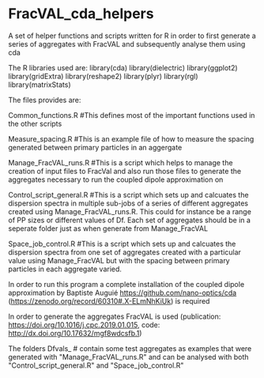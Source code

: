 # FracVAL_cda_helpers
A set of helper functions and scripts written for R in order to first generate a series of aggregates with FracVAL and subsequently analyse them using cda

The R libraries used are: 
library(cda)
library(dielectric)
library(ggplot2)
library(gridExtra)
library(reshape2)
library(plyr)
library(rgl)
library(matrixStats)


The files provides are:

Common_functions.R
	#This defines most of the important functions used in the other scripts

Measure_spacing.R
	#This is an example file of how to measure the spacing generated between primary particles in an aggergate

Manage_FracVAL_runs.R
	#This is a script which helps to manage the creation of input files to FracVal and also run those files to generate the aggregates necessary to run the coupled dipole approximation on

Control_script_general.R
	#This is a script which sets up and calcuates the dispersion spectra in multiple sub-jobs of a series of different aggregates created using Manage_FracVAL_runs.R. 
	 This could for instance be a range of PP sizes or different values of Df. Each set of aggregates should be in a seperate folder just as when generate from Manage_FracVAL

Space_job_control.R
	#This is a script which sets up and calcuates the dispersion spectra from one set of aggregates created with a particular value using Manage_FracVAL but with the spacing between
	 primary particles in each aggregate varied.

In order to run this program a complete installation of the coupled dipole approximation by Baptiste Auguié https://github.com/nano-optics/cda (https://zenodo.org/record/60310#.X-ELmNhKiUk) is required

In order to generate the aggregates FracVAL is used (publication: https://doi.org/10.1016/j.cpc.2019.01.015, code: http://dx.doi.org/10.17632/mgf8wdcsfb.1)

The folders Dfvals_ # contain some test aggregates as examples that were generated with "Manage_FracVAL_runs.R" and can be analysed with both "Control_script_general.R" and "Space_job_control.R"
